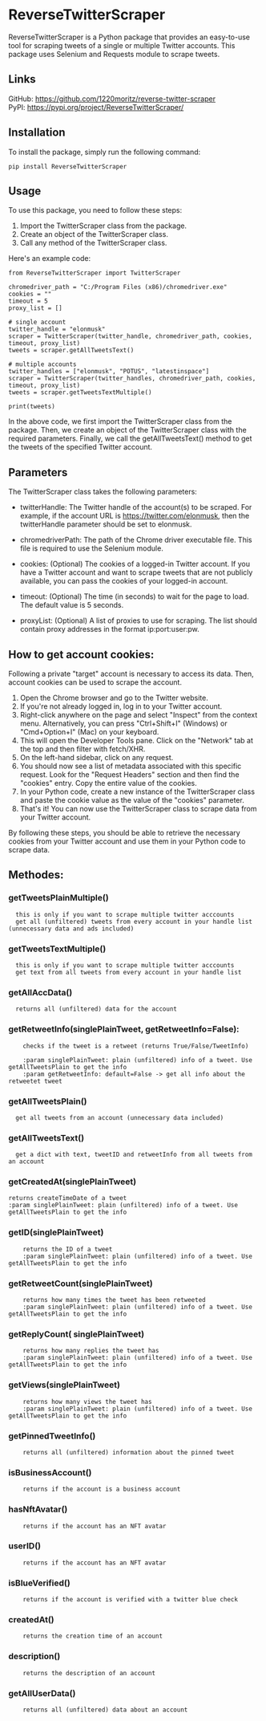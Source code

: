 # ReverseTwitterScraper
ReverseTwitterScraper is a Python package that provides an easy-to-use tool for scraping tweets of a single or multiple Twitter accounts. This package uses Selenium and Requests module to scrape tweets.

## Links
GitHub: https://github.com/1220moritz/reverse-twitter-scraper  
PyPI: https://pypi.org/project/ReverseTwitterScraper/

## Installation
To install the package, simply run the following command:
```
pip install ReverseTwitterScraper
```

## Usage
To use this package, you need to follow these steps:

1. Import the TwitterScraper class from the package.  
2. Create an object of the TwitterScraper class.  
3. Call any method of the TwitterScraper class.  

Here's an example code:
```
from ReverseTwitterScraper import TwitterScraper

chromedriver_path = "C:/Program Files (x86)/chromedriver.exe"
cookies = ""
timeout = 5
proxy_list = []

# single account
twitter_handle = "elonmusk"
scraper = TwitterScraper(twitter_handle, chromedriver_path, cookies, timeout, proxy_list)
tweets = scraper.getAllTweetsText()

# multiple accounts
twitter_handles = ["elonmusk", "POTUS", "latestinspace"]
scraper = TwitterScraper(twitter_handles, chromedriver_path, cookies, timeout, proxy_list)
tweets = scraper.getTweetsTextMultiple()

print(tweets)
```

In the above code, we first import the TwitterScraper class from the package. Then, we create an object of the TwitterScraper class with the required parameters.
Finally, we call the getAllTweetsText() method to get the tweets of the specified Twitter account.

## Parameters
The TwitterScraper class takes the following parameters:

- twitterHandle: The Twitter handle of the account(s) to be scraped. For example, if the account URL is https://twitter.com/elonmusk, then the twitterHandle parameter should be set to elonmusk.

- chromedriverPath: The path of the Chrome driver executable file. This file is required to use the Selenium module.

- cookies: (Optional) The cookies of a logged-in Twitter account. If you have a Twitter account and want to scrape tweets that are not publicly available, you can pass the cookies of your logged-in account.

- timeout: (Optional) The time (in seconds) to wait for the page to load. The default value is 5 seconds.

- proxyList: (Optional) A list of proxies to use for scraping. The list should contain proxy addresses in the format ip:port:user:pw.


## How to get account cookies:
Following a private "target" account is necessary to access its data. Then, account cookies can be used to scrape the account.
1. Open the Chrome browser and go to the Twitter website.
2. If you're not already logged in, log in to your Twitter account.
3. Right-click anywhere on the page and select "Inspect" from the context menu. Alternatively, you can press "Ctrl+Shift+I" (Windows) or "Cmd+Option+I" (Mac) on your keyboard.
4. This will open the Developer Tools pane. Click on the "Network" tab at the top and then filter with fetch/XHR.
5. On the left-hand sidebar, click on any request.
6. You should now see a list of metadata associated with this specific request. Look for the "Request Headers" section and then find the "cookies" entry. Copy the entire value of the cookies.
7. In your Python code, create a new instance of the TwitterScraper class and paste the cookie value as the value of the "cookies" parameter.
8. That's it! You can now use the TwitterScraper class to scrape data from your Twitter account.  

By following these steps, you should be able to retrieve the necessary cookies from your Twitter account and use them in your Python code to scrape data.

## Methodes:

### getTweetsPlainMultiple()
      this is only if you want to scrape multiple twitter acccounts
      get all (unfiltered) tweets from every account in your handle list (unnecessary data and ads included)
     
### getTweetsTextMultiple()
      this is only if you want to scrape multiple twitter acccounts
      get text from all tweets from every account in your handle list

### getAllAccData()
      returns all (unfiltered) data for the account

### getRetweetInfo(singlePlainTweet, getRetweetInfo=False):
        checks if the tweet is a retweet (returns True/False/TweetInfo)

        :param singlePlainTweet: plain (unfiltered) info of a tweet. Use getAllTweetsPlain to get the info
        :param getRetweetInfo: default=False -> get all info about the retweetet tweet
        
### getAllTweetsPlain()
      get all tweets from an account (unnecessary data included)


### getAllTweetsText()
      get a dict with text, tweetID and retweetInfo from all tweets from an account
      
### getCreatedAt(singlePlainTweet)
    returns createTimeDate of a tweet
    :param singlePlainTweet: plain (unfiltered) info of a tweet. Use getAllTweetsPlain to get the info

### getID(singlePlainTweet)
        returns the ID of a tweet
        :param singlePlainTweet: plain (unfiltered) info of a tweet. Use getAllTweetsPlain to get the info

### getRetweetCount(singlePlainTweet)
        returns how many times the tweet has been retweeted
        :param singlePlainTweet: plain (unfiltered) info of a tweet. Use getAllTweetsPlain to get the info

### getReplyCount( singlePlainTweet)
        returns how many replies the tweet has
        :param singlePlainTweet: plain (unfiltered) info of a tweet. Use getAllTweetsPlain to get the info

### getViews(singlePlainTweet)
        returns how many views the tweet has
        :param singlePlainTweet: plain (unfiltered) info of a tweet. Use getAllTweetsPlain to get the info

### getPinnedTweetInfo()
        returns all (unfiltered) information about the pinned tweet

### isBusinessAccount()
        returns if the account is a business account

### hasNftAvatar()
        returns if the account has an NFT avatar

### userID()
        returns if the account has an NFT avatar

### isBlueVerified()
        returns if the account is verified with a twitter blue check

### createdAt()
        returns the creation time of an account

### description()
        returns the description of an account

### getAllUserData()
        returns all (unfiltered) data about an account
